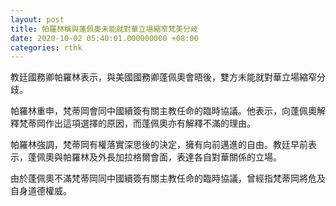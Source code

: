 ```yaml
---
layout: post
title: 帕羅林稱與蓬佩奧未能就對華立場縮窄梵美分歧
date: 2020-10-02 05:40:01.000000000 +08:00
categories: rthk
---
```


教廷國務卿帕羅林表示，與美國國務卿蓬佩奧會晤後，雙方未能就對華立場縮窄分歧。

帕羅林重申，梵蒂岡會同中國續簽有關主教任命的臨時協議。他表示，向蓬佩奧解釋梵蒂岡作出這項選擇的原因，而蓬佩奧亦有解釋不滿的理由。

帕羅林強調，梵蒂岡有權落實深思後的決定，擁有向前邁進的自由。教廷早前表示，蓬佩奧與帕羅林及外長加拉格爾會面，表達各自對華關係的立場。

由於蓬佩奧不滿梵蒂岡同中國續簽有關主教任命的臨時協議，曾經指梵蒂岡將危及自身道德權威。
